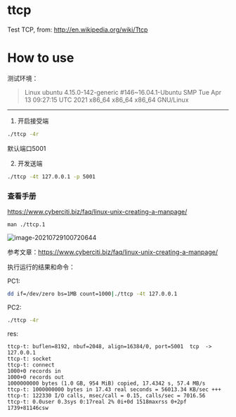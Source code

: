 ttcp
====

Test TCP, from: http://en.wikipedia.org/wiki/Ttcp

# How to use

测试环境：

>Linux ubuntu 4.15.0-142-generic #146~16.04.1-Ubuntu SMP Tue Apr 13 09:27:15 UTC 2021 x86_64 x86_64 x86_64 GNU/Linux

----

1. 开启接受端

```bash
./ttcp -4r 
```

默认端口5001

2. 开发送端

```bash
./ttcp -4t 127.0.0.1 -p 5001
```

### 查看手册

https://www.cyberciti.biz/faq/linux-unix-creating-a-manpage/

```
man ./ttcp.1 
```

![image-20210729100720644](https://i.loli.net/2021/07/29/dzD1b8264VyFAnO.png)

参考文章：https://www.cyberciti.biz/faq/linux-unix-creating-a-manpage/

执行运行的结果和命令：

PC1:

```bash
dd if=/dev/zero bs=1MB count=1000|./ttcp -4t 127.0.0.1 
```

PC2:

```bash
./ttcp -4r
```

res:

```basic
ttcp-t: buflen=8192, nbuf=2048, align=16384/0, port=5001  tcp  -> 127.0.0.1
ttcp-t: socket
ttcp-t: connect
1000+0 records in
1000+0 records out
1000000000 bytes (1.0 GB, 954 MiB) copied, 17.4342 s, 57.4 MB/s
ttcp-t: 1000000000 bytes in 17.43 real seconds = 56013.34 KB/sec +++
ttcp-t: 122330 I/O calls, msec/call = 0.15, calls/sec = 7016.56
ttcp-t: 0.0user 0.3sys 0:17real 2% 0i+0d 1518maxrss 0+2pf 1739+81146csw
```

